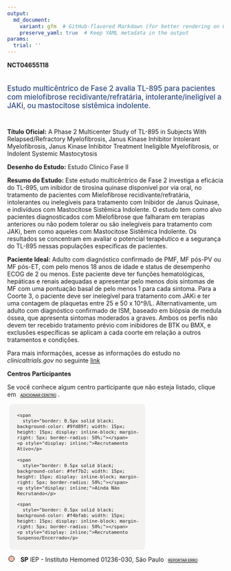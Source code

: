 ```yaml
---
output: 
  md_document:
    variant: gfm  # GitHub-flavored Markdown (for better rendering on GitHub)
    preserve_yaml: true  # Keep YAML metadata in the output
params:
  trial: ''
---
```


**NCT04655118**

<div style="padding: 5px 5px 5px 0px; font-size: 1.20em; font-weight: 500; color: #2E4A7F; text-align: left; margin-bottom: 20px">

Estudo multicêntrico de Fase 2 avalia TL-895 para pacientes com
mielofibrose recidivante/refratária, intolerante/ineligível a JAKi, ou
mastocitose sistêmica indolente.

</div>

**Título Oficial:** A Phase 2 Multicenter Study of TL-895 in Subjects
With Relapsed/Refractory Myelofibrosis, Janus Kinase Inhibitor
Intolerant Myelofibrosis, Janus Kinase Inhibitor Treatment Ineligible
Myelofibrosis, or Indolent Systemic Mastocytosis

**Desenho do Estudo:** Estudo Clinico Fase II

**Resumo do Estudo:** Este estudo multicêntrico de Fase 2 investiga a
eficácia do TL-895, um inibidor de tirosina quinase disponível por via
oral, no tratamento de pacientes com Mielofibrose
recidivante/refratária, intolerantes ou inelegíveis para tratamento com
Inibidor de Janus Quinase, e indivíduos com Mastocitose Sistêmica
Indolente. O estudo tem como alvo pacientes diagnosticados com
Mielofibrose que falharam em terapias anteriores ou não podem tolerar ou
são inelegíveis para tratamento com JAKi, bem como aqueles com
Mastocitose Sistêmica Indolente. Os resultados se concentram em avaliar
o potencial terapêutico e a segurança do TL-895 nessas populações
específicas de pacientes.

**Paciente Ideal:** Adulto com diagnóstico confirmado de PMF, MF pós-PV
ou MF pós-ET, com pelo menos 18 anos de idade e status de desempenho
ECOG de 2 ou menos. Este paciente deve ter funções hematológicas,
hepáticas e renais adequadas e apresentar pelo menos dois sintomas de MF
com uma pontuação basal de pelo menos 1 para cada sintoma. Para a Coorte
3, o paciente deve ser inelegível para tratamento com JAKi e ter uma
contagem de plaquetas entre 25 e 50 x 10^9/L. Alternativamente, um
adulto com diagnóstico confirmado de ISM, baseado em biópsia de medula
óssea, que apresenta sintomas moderados a graves. Ambos os perfis não
devem ter recebido tratamento prévio com inibidores de BTK ou BMX, e
exclusões específicas se aplicam a cada coorte em relação a outros
tratamentos e condições.

Para mais informações, acesse as informações do estudo no
*clinicaltrials.gov* no seguinte
[link](https://clinicaltrials.gov/ct2/show/NCT04655118)

**Centros Participantes**

Se você conhece algum centro participante que não esteja listado, clique
em
<span style="color: #2E4A7F; margin-left: 2px; padding: 4px; background-color: #f3f2f1; border-radius: 8px; font-weight: 500; font-size: 0.6em"><a
href="https://flazar.shinyapps.io/formsapp?study_nct_id=NCT04655118&amp;location_id=N%2FA&amp;location_full_name=N%2FA&amp;form_type=Adicionar%20Centro"
target="_blank">ADICIONAR CENTRO</a></span>.

<div style="margin-bottom: 8px; margin-left: 5px; padding: 8px; max-width: 300px; background-color: #f3f2f1; border-radius: 8px; font-size: 0.9em">

<div style="margin-left: 10px;">

    <span 
      style="border: 0.5px solid black; background-color: #9fd89f; width: 15px; height: 15px; display: inline-block; margin-right: 5px; border-radius: 50%;"></span>
    <p style="display: inline;">Recrutamento Ativo</p>

</div>

<div style="margin-left: 10px;">

    <span 
      style="border: 0.5px solid black; background-color: #fef7b2; width: 15px; height: 15px; display: inline-block; margin-right: 5px; border-radius: 50%;"></span>
    <p style="display: inline;">Ainda Não Recrutando</p>

</div>

<div style="margin-left: 10px;">

    <span 
      style="border: 0.5px solid black; background-color: #f4bfab; width: 15px; height: 15px; display: inline-block; margin-right: 5px; border-radius: 50%;"></span>
    <p style="display: inline;">Recrutamento Suspenso/Encerrado</p>

</div>

</div>

<div style="margin: 3px;">

<span style="border: 0.5px solid black; display: inline-block; width: 12px; height: 12px; border-radius: 50%; margin-right: 10px; padding-bottom: 0px; background-color: #f4bfab;"></span>
<b>SP</b> IEP - Instituto Hemomed 01236-030, São Paulo
<span style="color: #2E4A7F; margin-left: 2px; padding: 4px; background-color: #f3f2f1; border-radius: 8px; font-weight: 500; font-size: 0.6em"><a
href="https://flazar.shinyapps.io/formsapp?study_nct_id=NCT04655118&amp;location_id=INSTITUTODEESTUDOSEPESQUISASSAOLUCASIEPSAOLUCASSAOPAULO76805BRAZIL&amp;location_full_name=IEP%20-%20Instituto%20Hemomed%2C%2001236-030%2C%20S%C3%A3o%20Paulo&amp;form_type=Reportar%20Erro"
target="_blank">REPORTAR ERRO</a></span>

</div>
